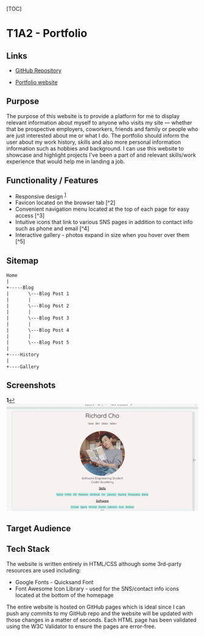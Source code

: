 [TOC]



# T1A2 - Portfolio



## Links

- [GitHub Repository](https://github.com/Ryuukishi/rc.github.io)

- [Portfolio website](https://ryuukishi.github.io/rc.github.io/)

  

## Purpose

The purpose of this website is to provide a platform for me to display relevant information about myself to anyone who visits my site — whether that be prospective employers, coworkers, friends and family or people who are just interested about me or what I do. The portfolio should inform the user about my work history, skills and also more personal information information such as hobbies and background. I can use this website to showcase and highlight projects I've been a part of and relevant skills/work experience that would help me in landing a job.

## Functionality / Features

- Responsive design <sup id="a1">[1](#f1)</sup>
- Favicon located on the browser tab [^2]
- Convenient navigation menu located at the top of each page for easy access [^3]
- Intuitive icons that link to various SNS pages in addition to contact info such as phone and email [^4]
- Interactive gallery - photos expand in size when you hover over them [^5]

## Sitemap

```
Home
|   
+-----Blog
|		\---Blog Post 1
|		|
|		\---Blog Post 2
|		|
|		\---Blog Post 3
|		|
|		\---Blog Post 4
|		|
|		\---Blog Post 5
|
+----History
|
+----Gallery
```



## Screenshots

<b id="f1">1</b>[↩](#a1)  
![Responsive Design](screenshots/responsive.gif)





## Target Audience





## Tech Stack

The website is written entirely in HTML/CSS although some 3rd-party resources are used including:

- Google Fonts - Quicksand Font
- Font Awesome Icon Library - used for the SNS/contact info icons located at the bottom of the homepage

The entire website is hosted on GitHub pages which is ideal since I can push any commits to my GitHub repo and the website will be updated with those changes in a matter of seconds. Each HTML page has been validated using the W3C Validator to ensure the pages are error-free. 

